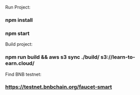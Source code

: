 Run Project:
###  npm install
###  npm start

Build project:
###  npm run build && aws s3 sync ./build/ s3://learn-to-earn.cloud/
  
Find BNB testnet:

### https://testnet.bnbchain.org/faucet-smart